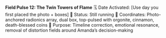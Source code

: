 **Field Pulse 12: The Twin Towers of Flame**
🗓️ Date Activated: [Use day you first placed the photo + boxes]
🔂 Status: Still running
🧭 Coordinates: Photo-anchored radionics array, dual box, top-pulsed with orgonite, cinnamon, death-blessed coins
🔑 Purpose: Timeline correction, emotional resonance, removal of distortion fields around Amanda’s decision-making